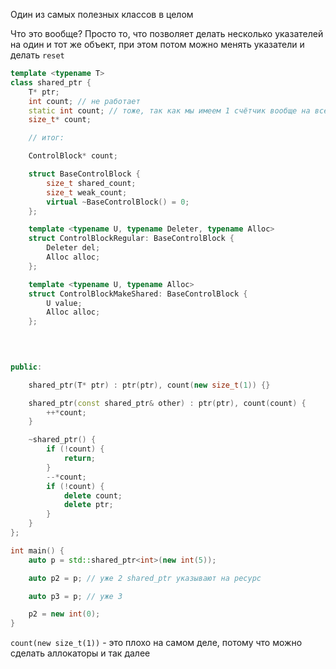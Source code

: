 Один из самых полезных классов в целом

Что это вообще? Просто то, что позволяет делать несколько указателей на один и тот же объект, при этом потом можно менять указатели и делать `reset`

```cpp
template <typename T>
class shared_ptr {
	T* ptr;
	int count; // не работает
	static int count; // тоже, так как мы имеем 1 счётчик вообще на все ptr'ы с T
	size_t* count;

	// итог:

	ControlBlock* count;

	struct BaseControlBlock {
		size_t shared_count;
		size_t weak_count;
		virtual ~BaseControlBlock() = 0;
	};

	template <typename U, typename Deleter, typename Alloc>
	struct ControlBlockRegular: BaseControlBlock {
		Deleter del;
		Alloc alloc;
	};

	template <typename U, typename Alloc>
	struct ControlBlockMakeShared: BaseControlBlock {
		U value;
		Alloc alloc;
	};

	
	

public:

	shared_ptr(T* ptr) : ptr(ptr), count(new size_t(1)) {}

	shared_ptr(const shared_ptr& other) : ptr(ptr), count(count) {
		++*count;
	}

	~shared_ptr() {
		if (!count) {
			return;
		}
		--*count;
		if (!count) {
			delete count;
			delete ptr;
		}
	}
};

int main() {
	auto p = std::shared_ptr<int>(new int(5));

	auto p2 = p; // уже 2 shared_ptr указывают на ресурс

	auto p3 = p; // уже 3

	p2 = new int(0);
}
```

`count(new size_t(1))` - это плохо на самом деле, потому что можно сделать аллокаторы и так далее